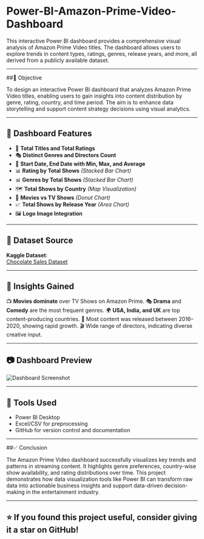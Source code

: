 # Power-BI-Amazon-Prime-Video-Dashboard
This interactive Power BI dashboard provides a comprehensive visual analysis of Amazon Prime Video titles. The dashboard allows users to explore trends in content types, ratings, genres, release years, and more, all derived from a publicly available dataset.

---

##🎯 Objective

To design an interactive Power BI dashboard that analyzes Amazon Prime Video titles, enabling users to gain insights into content distribution by genre, rating, country, and time period. The aim is to enhance data storytelling and support content strategy decisions using visual analytics.

---


## 📌 Dashboard Features
- 🔢 **Total Titles and Total Ratings**
- 🎭 **Distinct Genres and Directors Count**
- 📅 **Start Date, End Date with Min, Max, and Average**
- 📊 **Rating by Total Shows** *(Stacked Bar Chart)*
- 📊 **Genres by Total Shows** *(Stacked Bar Chart)*
- 🗺️ **Total Shows by Country** *(Map Visualization)*
- 🍩 **Movies vs TV Shows** *(Donut Chart)*
- 📈 **Total Shows by Release Year** *(Area Chart)*
- 🖼️ **Logo Image Integration**

---

## 📂 Dataset Source

**Kaggle Dataset**:  
[Chocolate Sales Dataset]()

---
## 🧠 Insights Gained


📺 **Movies dominate** over TV Shows on Amazon Prime.
🎭 **Drama** and **Comedy** are the most frequent genres.
🌍 **USA, India, and UK** are top content-producing countries.
📅 Most content was released between 2016–2020, showing rapid growth.
🎬 Wide range of directors, indicating diverse creative input.

---

## 📷 Dashboard Preview

![Dashboard Screenshot]()

---


## 🔧 Tools Used

- Power BI Desktop
- Excel/CSV for preprocessing
- GitHub for version control and documentation

---

##✅ Conclusion

The Amazon Prime Video dashboard successfully visualizes key trends and patterns in streaming content. It highlights genre preferences, country-wise show availability, and rating distributions over time. This project demonstrates how data visualization tools like Power BI can transform raw data into actionable business insights and support data-driven decision-making in the entertainment industry.

---

  ## ⭐️ If you found this project useful, consider giving it a star on GitHub!
